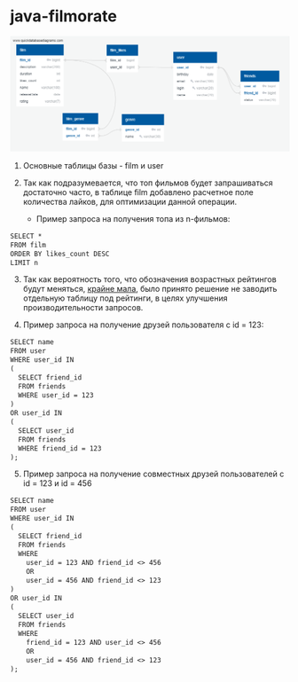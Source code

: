 # java-filmorate
![database diagram](https://github.com/a-grebnev-91-tech/java-filmorate/blob/database-diagram/filmorate_sprint_10.png)

1. Основные таблицы базы - film и user

2. Так как подразумевается, что топ фильмов будет запрашиваться достаточно часто, в таблице film добавлено расчетное поле количества лайков, для оптимизации данной операции.
   - Пример запроса на получения топа из n-фильмов:
```
SELECT *
FROM film
ORDER BY likes_count DESC
LIMIT n
```
3. Так как вероятность того, что обозначения возрастных рейтингов будут меняться, [крайне мала](https://i.ytimg.com/vi/Dtjsm4TS0co/hqdefault.jpg),
было принято решение не заводить отдельную таблицу под рейтинги, в целях улучшения производительности запросов.

4. Пример запроса на получение друзей пользователя с id = 123:
```
SELECT name
FROM user
WHERE user_id IN 
(
  SELECT friend_id
  FROM friends
  WHERE user_id = 123
) 
OR user_id IN 
(
  SELECT user_id
  FROM friends
  WHERE friend_id = 123
);
```   
5. Пример запроса на получение совместных друзей пользователей с id = 123 и id = 456
```
SELECT name
FROM user
WHERE user_id IN 
(
  SELECT friend_id
  FROM friends
  WHERE 
    user_id = 123 AND friend_id <> 456
    OR 
    user_id = 456 AND friend_id <> 123
) 
OR user_id IN 
(
  SELECT user_id
  FROM friends
  WHERE 
    friend_id = 123 AND user_id <> 456
    OR 
    user_id = 456 AND friend_id <> 123
);
```   